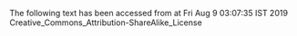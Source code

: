 The following text has been accessed from at Fri Aug 9 03:07:35 IST 2019
Creative_Commons_Attribution-ShareAlike_License

